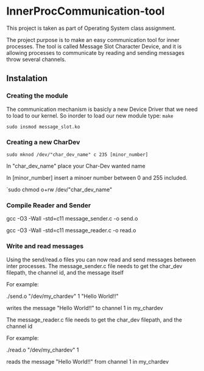 # InnerProcCommunication-tool
This project is taken as part of Operating System class assignment.

The project purpose is to make an easy communication tool for inner processes.
The tool is called Message Slot Character Device, 
and it is allowing processes to communicate by reading and sending messages throw several channels.

## Instalation

### Creating the module
The communication mechanism is basicly a new Device Driver that we need to load to our kernel.
So inorder to load our new module type:
`make` <br />

`sudo insmod message_slot.ko` <br />

### Creating a new CharDev
`sudo mknod /dev/"char_dev_name" c 235 [minor_number]`

In "char_dev_name" place your Char-Dev wanted name

In [minor_number] insert a minoer number between 0 and 255 included.

`sudo chmod o+rw /dev/"char_dev_name"

### Compile Reader and Sender

gcc -O3 -Wall -std=c11 message_sender.c -o send.o

gcc -O3 -Wall -std=c11 message_reader.c -o read.o


### Write and read messages
Using the send/read.o files you can now read and send messages between inter processes.
The message_sender.c file needs to get the char_dev filepath, the channel id, and the message itself

For example:

./send.o "/dev/my_chardev" 1 "Hello World!!"

writes the message "Hello World!!" to channel 1 in my_chardev

The message_reader.c file needs to get the char_dev filepath, and the channel id

For example:

./read.o "/dev/my_chardev" 1

reads the message "Hello World!!" from channel 1 in my_chardev


